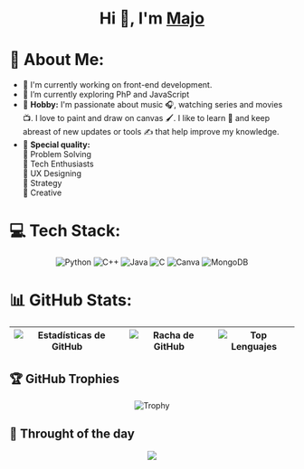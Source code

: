 <h1 align="center">Hi 👋, I'm <a href="https://100rabhcsmc.github.io/Me.io/" target="blank">
Majo</a></h1>

# 💫 About Me:
- 🚀 I'm currently working on front-end development.<br>
- 🌱 I’m currently exploring PhP and JavaScript
- 🎨 <b>Hobby:</b> I'm passionate about music 🎧, watching series and movies 📺. I love to paint and draw on canvas 🖌️.  I like to learn 📘 and keep abreast of new updates or tools ✍️ that help improve my knowledge.
- :high_brightness: <b>Special quality:</b> <br>
        :beginner: Problem Solving <br>
        :beginner: Tech Enthusiasts <br>
        :beginner: UX Designing <br>
        :beginner: Strategy <br>
        :beginner: Creative <br>
        
# 💻 Tech Stack:
<p align="center">
  <img src="https://img.shields.io/badge/Python-%2523646464?style=for-the-badge&logo=python&logoColor=white&color=%234584b6" alt="Python"/>
  <img src="https://img.shields.io/badge/c%2B%2B-%252ADFB0?style=for-the-badge&logo=c%2B%2B&logoColor=white&color=2ADFB0" alt="C++"/>
  <img src="https://img.shields.io/badge/Java-%25HotPink?style=for-the-badge&logoColor=white&color=hotpink" alt="Java"/>
  <img src="https://img.shields.io/badge/c-%25HotPink?style=for-the-badge&logo=c&logoColor=white&color=yellow" alt="C"/>
  <img src="https://img.shields.io/badge/Canva-%2300C4CC.svg?style=for-the-badge&logo=Canva&logoColor=white" alt="Canva"/>
  <img src="https://img.shields.io/badge/MongoDB-%234ea94b.svg?style=for-the-badge&logo=mongodb&logoColor=white" alt="MongoDB"/>
</p>

# 📊 GitHub Stats:
| ![Estadísticas de GitHub](https://github-readme-stats.vercel.app/api?username=majo425&theme=dark&hide_border=false&include_all_commits=false&count_private=false) | ![Racha de GitHub](https://github-readme-streak-stats.herokuapp.com/?user=majo425&theme=dark&hide_border=false) | ![Top Lenguajes](https://github-readme-stats.vercel.app/api/top-langs/?username=majo425&layout=compact&theme=dark&hide_border=false) |
|---|---|---|

## 🏆 GitHub Trophies
<p align="center">
  <img src="https://github-profile-trophy.vercel.app/?username=majo425&theme=onedark&no-frame=true&no-bg=false&margin-w=4" alt="Trophy" />
</p>

## 🌟 Throught of the day
<p align="center">
    <img src="https://readme-daily-quotes.vercel.app/api?author=Yanni&quote=Music%20is%20like%20creating%20an%20emotional%20painting.%20The%20sounds%20are%20the%20colors.&theme=dark&bg_color=011627&author_color=ffeb95">
</p>
